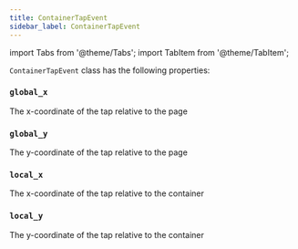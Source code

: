 ```yaml
---
title: ContainerTapEvent
sidebar_label: ContainerTapEvent
---
```


import Tabs from '@theme/Tabs';
import TabItem from '@theme/TabItem';

`ContainerTapEvent` class has the following properties:

### `global_x`

The x-coordinate of the tap relative to the page

### `global_y`

The y-coordinate of the tap relative to the page

### `local_x`

The x-coordinate of the tap relative to the container

### `local_y`

The y-coordinate of the tap relative to the container


